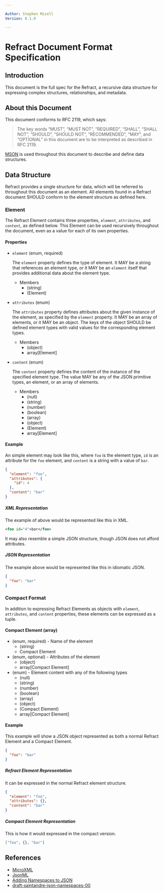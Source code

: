 ```yaml
---

Author: Stephen Mizell
Version: 0.1.0

---
```



# Refract Document Format Specification

## Introduction

This document is the full spec for the Refract, a recursive data structure for expressing complex structures, relationships, and metadata.

## About this Document

This document conforms to RFC 2119, which says:

> The key words “MUST”, “MUST NOT”, “REQUIRED”, “SHALL”, “SHALL NOT”, “SHOULD”, “SHOULD NOT”, “RECOMMENDED”, “MAY”, and “OPTIONAL” in this document are to be interpreted as described in RFC 2119.

[MSON](https://github.com/apiaryio/mson) is used throughout this document to describe and define data structures.

## Data Structure

Refract provides a single structure for data, which will be referred to throughout this document as an element. All elements found in a Refract document SHOULD conform to the element structure as defined here.

### Element

The Refract Element contains three properties, `element`, `attributes`, and `content`, as defined below. This Element can be used recursively throughout the document, even as a value for each of its own properties.

#### Properties

- `element` (enum, required)

    The `element` property defines the type of element. It MAY be a string that references an element type, or it MAY be an `element` itself that provides additional data about the element type.

    - Members
        - (string)
        - (Element)

- `attributes` (enum)

    The `attributes` property defines attributes about the given instance of the element, as specified by the `element` property. It MAY be an array of elements, or it MAY be an object. The keys of the object SHOULD be defined element types with valid values for the corresponding element types.

    - Members
        - (object)
        - array[Element]

- `content` (enum)

    The `content` property defines the content of the instance of the specified element type. The value MAY be any of the JSON primitive types, an element, or an array of elements.

    - Members
        - (null)
        - (string)
        - (number)
        - (boolean)
        - (array)
        - (object)
        - (Element)
        - array[Element]

#### Example

An simple element may look like this, where `foo` is the element type, `id` is an attribute for the `foo` element, and `content` is a string with a value of `bar`.

```json
{
  "element": "foo",
  "attributes": {
    "id": 4
  },
  "content": "bar"
}
```

##### XML Representation

The example of above would be represented like this in XML.

```xml
<foo id="4">bar</foo>
```

It may also resemble a simple JSON structure, though JSON does not afford attributes.

##### JSON Representation

The example above would be represented like this in idiomatic JSON.

```json
{
  "foo": "bar"
}
```

### Compact Format

In addition to expressing Refract Elements as objects with `element`, `attributes`, and `content` properties, these elements can be expressed as a tuple.

#### Compact Element (array)
- (enum, required) - Name of the element
    - (string)
    - Compact Element
- (enum, optional) - Attributes of the element
    - (object)
    - array[Compact Element]
- (enum) - Element content with any of the following types
  - (null)
  - (string)
  - (number)
  - (boolean)
  - (array)
  - (object)
  - (Compact Element)
  - array[Compact Element]

#### Example

This example will show a JSON object represented as both a normal Refract Element and a Compact Element.

```json
{
  "foo": "bar"
}
```

##### Refract Element Representation

It can be expressed in the normal Refract element structure.

```json
{
  "element": "foo",
  "attributes": {},
  "content": "bar"
}
```

##### Compact Element Representation

This is how it would expressed in the compact version.

```json
["foo", {}, "bar"]
```

## References

- [MicroXML](https://dvcs.w3.org/hg/microxml/raw-file/tip/spec/microxml.html)
- [JsonML](http://www.jsonml.org/)
- [Adding Namespaces to JSON](http://www.goland.org/jsonnamespace/)
- [draft-saintandre-json-namespaces-00](https://tools.ietf.org/html/draft-saintandre-json-namespaces-00)
